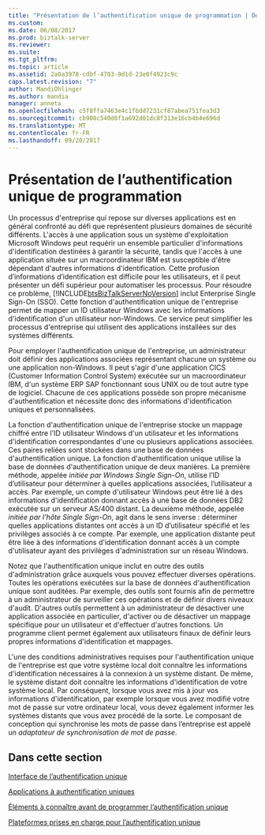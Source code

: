 ```yaml
---
title: "Présentation de l’authentification unique de programmation | Documents Microsoft"
ms.custom: 
ms.date: 06/08/2017
ms.prod: biztalk-server
ms.reviewer: 
ms.suite: 
ms.tgt_pltfrm: 
ms.topic: article
ms.assetid: 2a0a3978-cdbf-4703-9d1d-23e0f4923c9c
caps.latest.revision: "7"
author: MandiOhlinger
ms.author: mandia
manager: anneta
ms.openlocfilehash: c5f8ffa7463e4c1fbdd7231cf87abea751fea3d3
ms.sourcegitcommit: cb908c540d8f1a692d01dc8f313e16cb4b4e696d
ms.translationtype: MT
ms.contentlocale: fr-FR
ms.lasthandoff: 09/20/2017
---
```

# <a name="programming-single-sign-on-overview"></a>Présentation de l’authentification unique de programmation
Un processus d'entreprise qui repose sur diverses applications est en général confronté au défi que représentent plusieurs domaines de sécurité différents. L'accès à une application sous un système d'exploitation Microsoft Windows peut requérir un ensemble particulier d'informations d'identification destinées à garantir la sécurité, tandis que l'accès à une application située sur un macroordinateur IBM est susceptible d'être dépendant d'autres informations d'identification. Cette profusion d’informations d’identification est difficile pour les utilisateurs, et il peut présenter un défi supérieur pour automatiser les processus. Pour résoudre ce problème, [!INCLUDE[btsBizTalkServerNoVersion](../includes/btsbiztalkservernoversion-md.md)] inclut Enterprise Single Sign-On (SSO). Cette fonction d'authentification unique de l'entreprise permet de mapper un ID utilisateur Windows avec les informations d'identification d'un utilisateur non-Windows. Ce service peut simplifier les processus d'entreprise qui utilisent des applications installées sur des systèmes différents.  
  
 Pour employer l'authentification unique de l'entreprise, un administrateur doit définir des applications associées représentant chacune un système ou une application non-Windows. Il peut s'agir d'une application CICS (Customer Information Control System) exécutée sur un macroordinateur IBM, d'un système ERP SAP fonctionnant sous UNIX ou de tout autre type de logiciel. Chacune de ces applications possède son propre mécanisme d'authentification et nécessite donc des informations d'identification uniques et personnalisées.  
  
 La fonction d'authentification unique de l'entreprise stocke un mappage chiffré entre l'ID utilisateur Windows d'un utilisateur et les informations d'identification correspondantes d'une ou plusieurs applications associées. Ces paires reliées sont stockées dans une base de données d'authentification unique. La fonction d'authentification unique utilise la base de données d'authentification unique de deux manières. La première méthode, appelée *initiée par Windows Single Sign-On*, utilise l’ID d’utilisateur pour déterminer à quelles applications associées, l’utilisateur a accès. Par exemple, un compte d'utilisateur Windows peut être lié à des informations d'identification donnant accès à une base de données DB2 exécutée sur un serveur AS/400 distant. La deuxième méthode, appelée *initiée par l’hôte Single Sign-On*, agit dans le sens inverse : déterminer quelles applications distantes ont accès à un ID d’utilisateur spécifié et les privilèges associés à ce compte. Par exemple, une application distante peut être liée à des informations d'identification donnant accès à un compte d'utilisateur ayant des privilèges d'administration sur un réseau Windows.  
  
 Notez que l'authentification unique inclut en outre des outils d'administration grâce auxquels vous pouvez effectuer diverses opérations. Toutes les opérations exécutées sur la base de données d'authentification unique sont auditées. Par exemple, des outils sont fournis afin de permettre à un administrateur de surveiller ces opérations et de définir divers niveaux d'audit. D'autres outils permettent à un administrateur de désactiver une application associée en particulier, d'activer ou de désactiver un mappage spécifique pour un utilisateur et d'effectuer d'autres fonctions. Un programme client permet également aux utilisateurs finaux de définir leurs propres informations d'identification et mappages.  
  
 L'une des conditions administratives requises pour l'authentification unique de l'entreprise est que votre système local doit connaître les informations d'identification nécessaires à la connexion à un système distant. De même, le système distant doit connaître les informations d'identification de votre système local. Par conséquent, lorsque vous avez mis à jour vos informations d'identification, par exemple lorsque vous avez modifié votre mot de passe sur votre ordinateur local, vous devez également informer les systèmes distants que vous avez procédé de la sorte. Le composant de conception qui synchronise les mots de passe dans l’entreprise est appelé un *adaptateur de synchronisation de mot de passe*.  
  
## <a name="in-this-section"></a>Dans cette section  
 [Interface de l’authentification unique](../core/single-sign-on-interface.md)  
  
 [Applications à authentification uniques](../core/single-sign-on-applications.md)  
  
 [Éléments à connaître avant de programmer l’authentification unique](../core/what-you-should-know-before-programming-single-sign-on.md)  
  
 [Plateformes prises en charge pour l’authentification unique](../core/supported-platforms-for-single-sign-on.md)